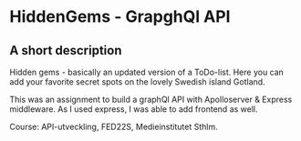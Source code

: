 # HiddenGems - GrapghQl API

## A short description 

Hidden gems - basically an updated version of a ToDo-list. Here you can add your favorite secret spots on the lovely Swedish island Gotland.

This was an assignment to build a graphQl API with Apolloserver & Express middleware.
As I used express, I was able to add frontend as well.


Course: API-utveckling, FED22S, Medieinstitutet Sthlm.
